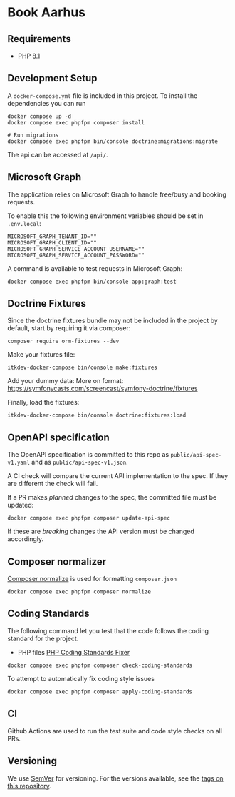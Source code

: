 # Book Aarhus 

## Requirements

- PHP 8.1

## Development Setup

A `docker-compose.yml` file is included in this project.
To install the dependencies you can run

```shell
docker compose up -d
docker compose exec phpfpm composer install

# Run migrations
docker compose exec phpfpm bin/console doctrine:migrations:migrate
```

The api can be accessed at `/api/`.

## Microsoft Graph

The application relies on Microsoft Graph to handle free/busy and booking requests.

To enable this the following environment variables should be set in `.env.local`:

```shell
MICROSOFT_GRAPH_TENANT_ID=""
MICROSOFT_GRAPH_CLIENT_ID=""
MICROSOFT_GRAPH_SERVICE_ACCOUNT_USERNAME=""
MICROSOFT_GRAPH_SERVICE_ACCOUNT_PASSWORD=""
```

A command is available to test requests in Microsoft Graph:

```shell
docker compose exec phpfpm bin/console app:graph:test
```

## Doctrine Fixtures

Since the doctrine fixtures bundle may not be included in the project by default, start by requiring it via composer:

```shell
composer require orm-fixtures --dev
```

Make your fixtures file:

```shell
itkdev-docker-compose bin/console make:fixtures
```

Add your dummy data:
More on format: https://symfonycasts.com/screencast/symfony-doctrine/fixtures

Finally, load the fixtures:

```shell
itkdev-docker-compose bin/console doctrine:fixtures:load
```

## OpenAPI specification

The OpenAPI specification is committed to this repo as `public/api-spec-v1.yaml`
and as `public/api-spec-v1.json`.

A CI check will compare the current API implementation to the spec. If they
are different the check will fail.

If a PR makes _planned_ changes to the spec, the committed file must be updated:

```shell
docker compose exec phpfpm composer update-api-spec
```

If these are _breaking_ changes the API version must be changed accordingly.

## Composer normalizer

[Composer normalize](https://github.com/ergebnis/composer-normalize) is used for
formatting `composer.json`

```shell
docker compose exec phpfpm composer normalize
```

## Coding Standards

The following command let you test that the code follows
the coding standard for the project.

* PHP files [PHP Coding Standards Fixer](https://cs.symfony.com/)

```shell
docker compose exec phpfpm composer check-coding-standards
```

To attempt to automatically fix coding style issues

```shell
docker compose exec phpfpm composer apply-coding-standards
```

## CI

Github Actions are used to run the test suite and code style checks on all PRs.

## Versioning

We use [SemVer](http://semver.org/) for versioning.
For the versions available, see the
[tags on this repository](https://github.com/itk-dev/book_aarhus/tags).
